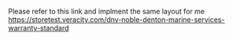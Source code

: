 Please refer to this link and implment the same layout for me https://storetest.veracity.com/dnv-noble-denton-marine-services-warranty-standard
